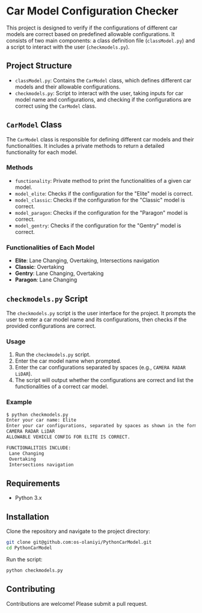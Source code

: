 # Car Model Configuration Checker

This project is designed to verify if the configurations of different car models are correct based on predefined allowable configurations. It consists of two main components: a class definition file (`classModel.py`) and a script to interact with the user (`checkmodels.py`).

## Project Structure

- `classModel.py`: Contains the `CarModel` class, which defines different car models and their allowable configurations.
- `checkmodels.py`: Script to interact with the user, taking inputs for car model name and configurations, and checking if the configurations are correct using the `CarModel` class.

## `CarModel` Class

The `CarModel` class is responsible for defining different car models and their functionalities. It includes a private methods to return a detailed functionality for each model.

### Methods

- `functionality`: Private method to print the functionalities of a given car model.
- `model_elite`: Checks if the configuration for the "Elite" model is correct.
- `model_classic`: Checks if the configuration for the "Classic" model is correct.
- `model_paragon`: Checks if the configuration for the "Paragon" model is correct.
- `model_gentry`: Checks if the configuration for the "Gentry" model is correct.

### Functionalities of Each Model

- **Elite**: Lane Changing, Overtaking, Intersections navigation
- **Classic**: Overtaking
- **Gentry**: Lane Changing, Overtaking
- **Paragon**: Lane Changing

## `checkmodels.py` Script

The `checkmodels.py` script is the user interface for the project. It prompts the user to enter a car model name and its configurations, then checks if the provided configurations are correct.

### Usage

1. Run the `checkmodels.py` script.
2. Enter the car model name when prompted.
3. Enter the car configurations separated by spaces (e.g., `CAMERA RADAR LiDAR`).
4. The script will output whether the configurations are correct and list the functionalities of a correct car model.

### Example

```sh
$ python checkmodels.py
Enter your car name: Elite
Enter your car configurations, separated by spaces as shown in the format (CAMERA RADAR LiDAR):
CAMERA RADAR LiDAR
ALLOWABLE VEHICLE CONFIG FOR ELITE IS CORRECT.

FUNCTIONALITIES INCLUDE:
 Lane Changing
 Overtaking
 Intersections navigation
```

## Requirements

- Python 3.x

## Installation

Clone the repository and navigate to the project directory:

```sh
git clone git@github.com:os-olaniyi/PythonCarModel.git
cd PythonCarModel
```

Run the script:

```sh
python checkmodels.py
```

## Contributing

Contributions are welcome! Please submit a pull request.
